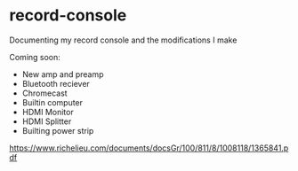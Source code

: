 # record-console

Documenting my record console and the modifications I make

Coming soon:
- New amp and preamp
- Bluetooth reciever
- Chromecast
- Builtin computer
- HDMI Monitor
- HDMI Splitter
- Builting power strip

https://www.richelieu.com/documents/docsGr/100/811/8/1008118/1365841.pdf
